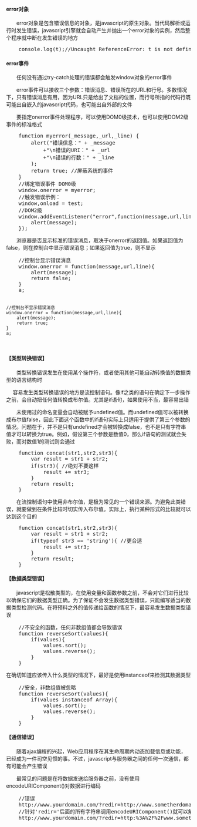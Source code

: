 <h4>error对象</h4>
<p>　　error对象是包含错误信息的对象，是javascript的原生对象。当代码解析或运行时发生错误，javascript引擎就会自动产生并抛出一个error对象的实例，然后整个程序就中断在发生错误的地方</p>
<pre>
    console.log(t);//Uncaught ReferenceError: t is not defined
</pre>
<h4>error事件</h4>
<p>　　任何没有通过try-catch处理的错误都会触发window对象的error事件</p>
<p>　　error事件可以接收三个参数：错误消息、错误所在的URL和行号。多数情况下，只有错误消息有用，因为URL只是给出了文档的位置，而行号所指的代码行既可能出自嵌入的javascript代码，也可能出自外部的文件</p>
<p>　　要指定onerror事件处理程序，可以使用DOM0级技术，也可以使用DOM2级事件的标准格式</p>
<pre>
    function myerror(_message,_url,_line) {
        alert("错误信息：" + _message
            +"\n错误的URI：" + _url
            +"\n错误的行数：" + _line
        );
        return true; //屏蔽系统的事件
    }
    //绑定错误事件 DOM0级
    window.onerror = myerror;
    //触发错误示例：
    window,onload = test;
    //DOM2级
    window.addEventListener("error",function(message,url,line){
        alert(message);
    });
</pre>
<p>　　浏览器是否显示标准的错误消息，取决于onerror的返回值。如果返回值为false，则在控制台中显示错误消息；如果返回值为true，则不显示</p>
<pre>
    //控制台显示错误消息
    window.onerror = function(message,url,line){
        alert(message);
        return false;
    }
    a;

    //控制台不显示错误消息
    window.onerror = function(message,url,line){
        alert(message);
        return true;
    }
    a;
</pre>

<h4>【类型转换错误】</h4>
<p>　　类型转换错误发生在使用某个操作符，或者使用其他可能自动转换值的数据类型的语言结构时</p>
<p>　  容易发生类型转换错误的地方是流控制语句。像if之类的语句在确定下一步操作之前，会自动把任何值转换成布尔值。尤其是if语句，如果使用不当，最容易出错</p>
<p>　　未使用过的命名变量会自动被赋予undefined值。而undefined值可以被转换成布尔值false，因此下面这个函数中的if语句实际上只适用于提供了第三个参数的情况。问题在于，并不是只有undefined才会被转换成false，也不是只有字符串值才可以转换为true。例如，假设第三个参数是数值0，那么if语句的测试就会失败，而对数值1的测试则会通过</p>
<pre>
    function concat(str1,str2,str3){
        var result = str1 + str2;
        if(str3){ //绝对不要这样
            result += str3;
        }
        return result;
    }
</pre>
<p>　　在流控制语句中使用非布尔值，是极为常见的一个错误来源。为避免此类错误，就要做到在条件比较时切实传入布尔值。实际上，执行某种形式的比较就可以达到这个目的</p>
<pre>
    function concat(str1,str2,str3){
        var result = str1 + str2;
        if(typeof str3 == 'string'){ //更合适
            result += str3;
        }
        return result;
    }
</pre>

<h4>【数据类型错误】</h4>
<p>　　javascript是松散类型的，在使用变量和函数参数之前，不会对它们进行比较以确保它们的数据类型正确。为了保证不会发生数据类型错误，只能编写适当的数据类型检测代码。在将预料之外的值传递给函数的情况下，最容易发生数据类型错误</p>
<pre>
    //不安全的函数，任何非数组值都会导致错误
    function reverseSort(values){
        if(values){
            values.sort();
            values.reverse();
        }
    }
</pre>
<p>在确切知道应该传入什么类型的情况下，最好是使用instanceof来检测其数据类型</p>
<pre>
    //安全，非数组值被忽略
    function reverseSort(values){
        if(values instanceof Array){
            values.sort();
            values.reverse();
        }
    }
</pre>

<h4>【通信错误】</h4>
<p>　　随着ajax编程的兴起，Web应用程序在其生命周期内动态加载信息或功能，已经成为一件司空见惯的事。不过，javascript与服务器之间的任何一次通信，都有可能会产生错误</p>
<p>　　最常见的问题是在将数据发送给服务器之前，没有使用encodeURIComponent()对数据进行编码</p>
<pre>
    //错误
    http://www.yourdomain.com/?redir=http://www.sometherdomain.com?a=b&c=d
    //针对'redir='后面的所有字符串调用encodeURIComponent()就可以解决这个问题
    http://www.yourdomain.com/?redir=http:%3A%2F%2Fwww.sometherdomain.com%3Fa%3Db%26c%3Dd
</pre>

